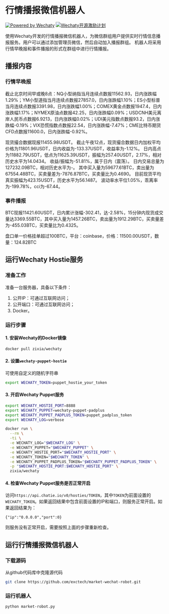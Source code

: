 # 行情播报微信机器人

[![Powered by Wechaty](https://img.shields.io/badge/Powered%20By-Wechaty-green.svg)](https://github.com/chatie/wechaty)
[![Wechaty开源激励计划](https://img.shields.io/badge/Wechaty-开源激励计划-green.svg)](https://github.com/juzibot/Welcome/wiki/Everything-about-Wechaty)

使用Wechaty开发的行情播报微信机器人，为微信群组用户提供实时行情信息播报服务。用户可以通过添加管理员微信，然后自动加入播报群组。
机器人将采用行情早晚报和事件播报的形式在群组中进行行情播报。

## 播报内容
### 行情早晚报
截止北京时间早或晚8点：NQ小型纳指当月连续点数报11562.93，日内涨跌幅1.29%；YM小型道指当月连续点数报27857.0，日内涨跌幅1.10%；ES小型标普当月连续点数报3391.98，日内涨跌幅1.00%；COMEX黄金点数报1947.4，日内涨跌幅1.17%；NYMEX原油点数报42.25，日内涨跌幅0.09%；USDCNH美元离岸人民币点数报6.9213，日内涨跌幅0.02%；UDI美元指数点数报93.2，日内涨跌幅-0.19%；VIX恐慌指数点数报22.54，日内涨跌幅-7.47%；CME比特币期货CFD点数报11600.0，日内涨跌幅-0.92%。

现货撮合数据现报11455.98USDT。
截止午夜12点，现货撮合数据日内加权平均价格为11801.96USDT，日内收益为-133.37USDT，收益率为-1.12%。 日内高点为11882.79USDT，低点为11625.39USDT，振幅为257.40USDT，2.17%，相对历史水平为14.0434。 收益/振幅为-51.81%，属于日内（震荡）。 日内交易总量为127232.09BTC，相对历史水平为-。 其中买入量为59677.61BTC，卖出量为67554.48BTC，买卖量差为-7876.87BTC，买卖量比为0.4690。 目前现货平均真实振幅为423.15USDT，历史水平为56.1487。 波动率水平位1.05%，乖离率为-199.78%，cci为-67.44。

### 事件播报
BTC现报11421.60USDT，日内累计涨幅-302.41，达-2.58%，15分钟内现货成交量达3369.55BTC，其中买入量为1457.26BTC，卖出量为1912.29BTC，买卖量差为-455.03BTC，买卖量比为0.4325。

盘口单一价格挂单超过100BTC，平台：coinbase，价格：11500.00USDT，数量：124.82BTC

## 运行Wechaty Hostie服务

### 准备工作

准备一台服务器，具备以下条件：

1. 公开IP：可通过互联网访问；
2. 公开端口：可通过互联网访问；
3. Docker。

### 运行步骤

#### 1. 安装Wechaty的Docker镜像

```sh
docker pull zixia/wechaty
```

#### 2. 设置`wechaty-puppet-hostie`

可使用自定义的随机字符串

```sh
export WECHATY_TOKEN=puppet_hostie_your_token
```

#### 3. 开启Wechaty Puppet服务

```sh
export WECHATY_HOSTIE_PORT=8888
export WECHATY_PUPPET=wechaty-puppet-padplus
export WECHATY_PUPPET_PADPLUS_TOKEN=puppet_padplus_token
export WECHATY_LOG=verbose

docker run \
  --rm \
  -ti \
  -e WECHATY_LOG="$WECHATY_LOG" \
  -e WECHATY_PUPPET="$WECHATY_PUPPET" \
  -e WECHATY_HOSTIE_PORT="$WECHATY_HOSTIE_PORT" \
  -e WECHATY_TOKEN="$WECHATY_TOKEN" \
  -e WECHATY_PUPPET_PADPLUS_TOKEN="$WECHATY_PUPPET_PADPLUS_TOKEN" \
  -p "$WECHATY_HOSTIE_PORT:$WECHATY_HOSTIE_PORT" \
  zixia/wechaty
```

#### 4. 检查Wechaty Puppet服务是否正常开启

访问`https://api.chatie.io/v0/hosties/TOKEN`，其中`TOKEN`为前面设置的`WECHATY_TOKEN`。如果返回结果中包含前面设置的IP和端口，则服务正常开启。如果返回结果为：

```
{"ip":"0.0.0.0","port":0}
```

则服务没有正常开启，需要按照上面的步骤重新检查。

## 运行行情播报微信机器人

### 下载源码

从github代码库中克隆源代码

```sh
git clone https://github.com/exctech/market-wechat-robot.git
```

### 运行机器人

```sh
python market-robot.py
```
